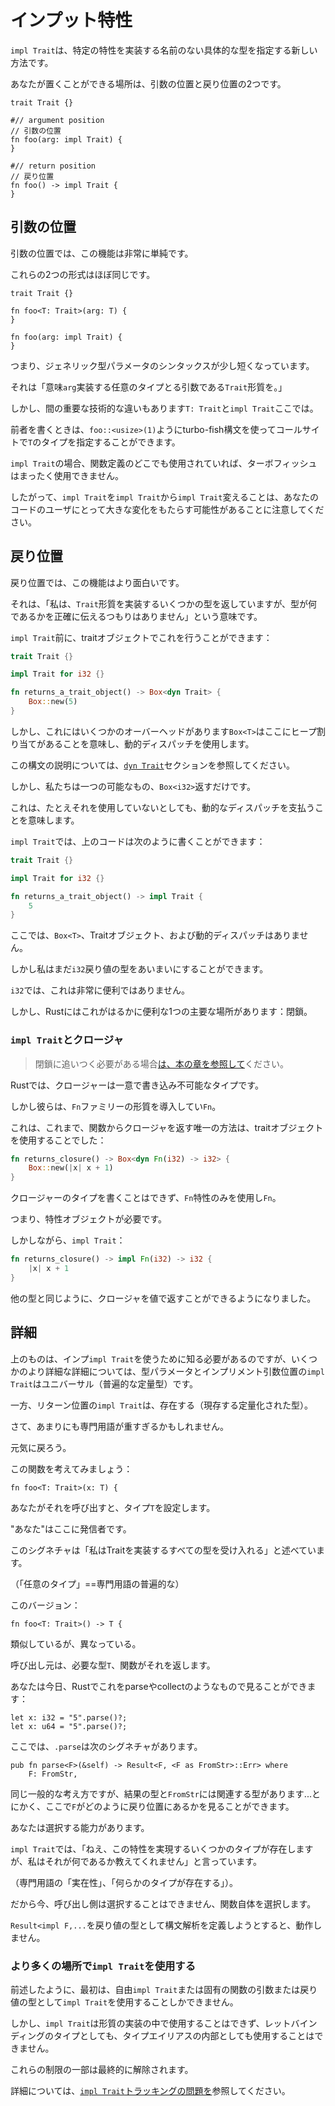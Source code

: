 # <!--impl Trait--> インプット特性

<!--`impl Trait` is the new way to specify unnamed but concrete types that implement a specific trait.-->
`impl Trait`は、特定の特性を実装する名前のない具体的な型を指定する新しい方法です。
<!--There are two places you can put it: argument position, and return position.-->
あなたが置くことができる場所は、引数の位置と戻り位置の2つです。

```rust,ignore
trait Trait {}

#// argument position
// 引数の位置
fn foo(arg: impl Trait) {
}

#// return position
// 戻り位置
fn foo() -> impl Trait {
}
```

## <!--Argument Position--> 引数の位置

<!--In argument position, this feature is quite simple.-->
引数の位置では、この機能は非常に単純です。
<!--These two forms are almost the same:-->
これらの2つの形式はほぼ同じです。

```rust,ignore
trait Trait {}

fn foo<T: Trait>(arg: T) {
}

fn foo(arg: impl Trait) {
}
```

<!--That is, it's a slightly shorter syntax for a generic type parameter.-->
つまり、ジェネリック型パラメータのシンタックスが少し短くなっています。
<!--It means, "`arg` is an argument that takes any type that implements the `Trait` trait."-->
それは「意味`arg`実装する任意のタイプとる引数である`Trait`形質を。」

<!--However, there's also an important technical difference between `T: Trait` and `impl Trait` here.-->
しかし、間の重要な技術的な違いもあります`T: Trait`と`impl Trait`ここでは。
<!--When you write the former, you can specify the type of `T` at the call site with turbo-fish syntax as with `foo::<usize>(1)`.-->
前者を書くときは、`foo::<usize>(1)`ようにturbo-fish構文を使ってコールサイトで`T`のタイプを指定することができます。
<!--In the case of `impl Trait`, if it is used anywhere in the function definition, then you can't use turbo-fish at all.-->
`impl Trait`の場合、関数定義のどこでも使用されていれば、ターボフィッシュはまったく使用できません。
<!--Therefore, you should be mindful that changing both from and to `impl Trait` can constitute a breaking change for the users of your code.-->
したがって、`impl Trait`を`impl Trait`から`impl Trait`変えることは、あなたのコードのユーザにとって大きな変化をもたらす可能性があることに注意してください。

## <!--Return Position--> 戻り位置

<!--In return position, this feature is more interesting.-->
戻り位置では、この機能はより面白いです。
<!--It means "I am returning some type that implements the `Trait` trait, but I'm not going to tell you exactly what the type is."-->
それは、「私は、`Trait`形質を実装するいくつかの型を返していますが、型が何であるかを正確に伝えるつもりはありません」という意味です。
<!--Before `impl Trait`, you could do this with trait objects:-->
`impl Trait`前に、traitオブジェクトでこれを行うことができます：

```rust
trait Trait {}

impl Trait for i32 {}

fn returns_a_trait_object() -> Box<dyn Trait> {
    Box::new(5)
}
```

<!--However, this has some overhead: the `Box<T>` means that there's a heap allocation here, and this will use dynamic dispatch.-->
しかし、これにはいくつかのオーバーヘッドがあります`Box<T>`はここにヒープ割り当てがあることを意味し、動的ディスパッチを使用します。
<!--See the [`dyn Trait`] section for an explanation of this syntax.-->
この構文の説明については、[`dyn Trait`]セクションを参照してください。
<!--But we only ever return one possible thing here, the `Box<i32>`.-->
しかし、私たちは一つの可能​​なもの、`Box<i32>`返すだけです。
<!--This means that we're paying for dynamic dispatch, even though we don't use it!-->
これは、たとえそれを使用していないとしても、動的なディスパッチを支払うことを意味します。

<!--With `impl Trait`, the code above could be written like this:-->
`impl Trait`では、上のコードは次のように書くことができます：

```rust
trait Trait {}

impl Trait for i32 {}

fn returns_a_trait_object() -> impl Trait {
    5
}
```

<!--Here, we have no `Box<T>`, no trait object, and no dynamic dispatch.-->
ここでは、`Box<T>`、Traitオブジェクト、および動的ディスパッチはありません。
<!--But we still can obscure the `i32` return type.-->
しかし私はまだ`i32`戻り値の型をあいまいにすることができます。

<!--With `i32`, this isn't super useful.-->
`i32`では、これは非常に便利ではありません。
<!--But there's one major place in Rust where this is much more useful: closures.-->
しかし、Rustにはこれがはるかに便利な1つの主要な場所があります：閉鎖。

[`dyn Trait`]: 2018/transitioning/traits/dyn-trait.html

### <!--`impl Trait` and closures--> `impl Trait`とクロージャ

> <!--If you need to catch up on closures, check out [their chapter in the book](https://doc.rust-lang.org/book/second-edition/ch13-01-closures.html).-->
> 閉鎖に追いつく必要がある場合[は、本の章を参照して](https://doc.rust-lang.org/book/second-edition/ch13-01-closures.html)ください。

<!--In Rust, closures have a unique, un-writable type.-->
Rustでは、クロージャーは一意で書き込み不可能なタイプです。
<!--They do implement the `Fn` family of traits, however.-->
しかし彼らは、`Fn`ファミリーの形質を導入してい`Fn`。
<!--This means that previously, the only way to return a closure from a function was to use a trait object:-->
これは、これまで、関数からクロージャを返す唯一の方法は、traitオブジェクトを使用することでした：

```rust
fn returns_closure() -> Box<dyn Fn(i32) -> i32> {
    Box::new(|x| x + 1)
}
```

<!--You couldn't write the type of the closure, only use the `Fn` trait.-->
クロージャーのタイプを書くことはできず、`Fn`特性のみを使用し`Fn`。
<!--That means that the trait object is necessary.-->
つまり、特性オブジェクトが必要です。
<!--However, with `impl Trait`:-->
しかしながら、`impl Trait`：

```rust
fn returns_closure() -> impl Fn(i32) -> i32 {
    |x| x + 1
}
```

<!--We can now return closures by value, just like any other type!-->
他の型と同じように、クロージャを値で返すことができるようになりました。

## <!--More details--> 詳細

<!--The above is all you need to know to get going with `impl Trait`, but for some more nitty-gritty details: type parameters and `impl Trait` in argument position are universals (universally quantified types).-->
上のものは、インプ`impl Trait`を使うために知る必要があるのですが、いくつかのより詳細な詳細については、型パラメータとインプリメント引数位置の`impl Trait`はユニバーサル（普遍的な定量型）です。
<!--Meanwhile, `impl Trait` in return position are existentials (existentially quantified types).-->
一方、リターン位置の`impl Trait`は、存在する（現存する定量化された型）。
<!--Okay, maybe that's a bit too jargon-heavy.-->
さて、あまりにも専門用語が重すぎるかもしれません。
<!--Let's step back.-->
元気に戻ろう。

<!--Consider this function:-->
この関数を考えてみましょう：

```rust,ignore
fn foo<T: Trait>(x: T) {
```

<!--When you call it, you set the type, `T`.-->
あなたがそれを呼び出すと、タイプ`T`を設定します。
<!--"you"being the caller here.-->
"あなた"はここに発信者です。
<!--This signature says "I accept any type that implements Trait."-->
このシグネチャは「私はTraitを実装するすべての型を受け入れる」と述べています。
<!--("any type"== universal in the jargon)-->
（「任意のタイプ」==専門用語の普遍的な）

<!--This version:-->
このバージョン：

```rust,ignore
fn foo<T: Trait>() -> T {
```

<!--is similar, but also different.-->
類似しているが、異なっている。
<!--You, the caller, provide the type you want, `T`, and then the function returns it.-->
呼び出し元は、必要な型`T`、関数がそれを返します。
<!--You can see this in Rust today with things like parse or collect:-->
あなたは今日、Rustでこれをparseやcollectのようなもので見ることができます：

```rust,ignore
let x: i32 = "5".parse()?;
let x: u64 = "5".parse()?;
```

<!--Here, `.parse` has this signature:-->
ここでは、`.parse`は次のシグネチャがあります。

```rust,ignore
pub fn parse<F>(&self) -> Result<F, <F as FromStr>::Err> where
    F: FromStr,
```

<!--Same general idea, though with a result type and `FromStr` has an associated type... anyway, you can see how `F` is in the return position here.-->
同じ一般的な考え方ですが、結果の型と`FromStr`には関連する型があります...とにかく、ここで`F`がどのように戻り位置にあるかを見ることができます。
<!--So you have the ability to choose.-->
あなたは選択する能力があります。

<!--With `impl Trait`, you're saying "hey, some type exists that implements this trait, but I'm not gonna tell you what it is."-->
`impl Trait`では、「ねえ、この特性を実現するいくつかのタイプが存在しますが、私はそれが何であるか教えてくれません」と言っています。
<!--("existential"in the jargon, "some type exists").-->
（専門用語の「実在性」、「何らかのタイプが存在する」）。
<!--So now, the caller can't choose, and the function itself gets to choose.-->
だから今、呼び出し側は選択することはできません、関数自体を選択します。
<!--If we tried to define parse with `Result<impl F,...` as the return type, it wouldn't work.-->
`Result<impl F,...`を戻り値の型として構文解析を定義しようとすると、動作しません。

### <!--Using `impl Trait` in more places--> より多くの場所で`impl Trait`を使用する

<!--As previously mentioned, as a start, you will only be able to use `impl Trait` as the argument or return type of a free or inherent function.-->
前述したように、最初は、自由`impl Trait`または固有の関数の引数または戻り値の型として`impl Trait`を使用することしかできません。
<!--However, `impl Trait` can't be used inside implementations of traits, nor can it be used as the type of a let binding or inside a type alias.-->
しかし、`impl Trait`は形質の実装の中で使用することはできず、レットバインディングのタイプとしても、タイプエイリアスの内部としても使用することはできません。
<!--Some of these restrictions will eventually be lifted.-->
これらの制限の一部は最終的に解除されます。
<!--For more information, see the [tracking issue on `impl Trait`](https://github.com/rust-lang/rust/issues/34511).-->
詳細については、[`impl Trait`トラッキングの問題を](https://github.com/rust-lang/rust/issues/34511)参照してください。
